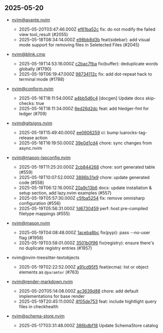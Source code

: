 ## 2025-05-20

* nvim@avante.nvim
  - 2025-05-20T03:47:46.000Z [ef61ba52c](https://github.com/yetone/avante.nvim/commit/ef61ba52c0117512a0dfecfaa6392d578de62a87) fix: do not modify the failed view tool_result (#2055)
  - 2025-05-18T08:34:14.000Z [e98bb8d3b](https://github.com/yetone/avante.nvim/commit/e98bb8d3bae102662c5ad4ada1ce63a9aacac4e0) feat(sidebar): add visual mode support for removing files in Seletected Files (#2045)

* nvim@blink.cmp
  - 2025-05-19T14:53:16.000Z [c2bac7fba](https://github.com/Saghen/blink.cmp/commit/c2bac7fba61e66dfc513cf63daa98546c86a617c) fix(buffer): deduplicate words globally (#1790)
  - 2025-05-19T06:19:47.000Z [98734112c](https://github.com/Saghen/blink.cmp/commit/98734112c31541410f64473ac1aaa2b1e04933e8) fix: add dot-repeat hack to terminal mode (#1788)

* nvim@conform.nvim
  - 2025-05-16T18:11:54.000Z [a4bb5d6c4](https://github.com/stevearc/conform.nvim/commit/a4bb5d6c4ae6f32ab13114e62e70669fa67745b9) [docgen] Update docs skip-checks: true
  - 2025-05-16T18:11:34.000Z [6ed26d2dc](https://github.com/stevearc/conform.nvim/commit/6ed26d2dc9c7c32443c39f472ffac2f5be890e54) feat: add hledger-fmt for ledger (#709)

* nvim@gitsigns.nvim
  - 2025-05-19T15:49:40.000Z [ee0606259](https://github.com/lewis6991/gitsigns.nvim/commit/ee0606259ee5d5dd40398be26755048e8965086e) ci: bump luarocks-tag-release action
  - 2025-05-16T16:19:50.000Z [39e0d1cd4](https://github.com/lewis6991/gitsigns.nvim/commit/39e0d1cd44eafed5f30c372e377ab1cb1781ec9f) chore: sync changes from async.nvim

* nvim@mason-lspconfig.nvim
  - 2025-05-19T11:25:20.000Z [2cb844268](https://github.com/mason-org/mason-lspconfig.nvim/commit/2cb844268288ccc06b8d0f368ef3c2b195e8278c) chore: sort generated table (#559)
  - 2025-05-19T10:07:52.000Z [3886b31e9](https://github.com/mason-org/mason-lspconfig.nvim/commit/3886b31e99ff091bb47d97b6144fb470a12c2703) chore: update generated code (#558)
  - 2025-05-19T06:12:16.000Z [20a9c13b6](https://github.com/mason-org/mason-lspconfig.nvim/commit/20a9c13b689f9fa869c0eab5e33c6db529de3813) docs: update installation & setup section, add lazy.nvim examples (#557)
  - 2025-05-19T05:57:30.000Z [c5fba5254](https://github.com/mason-org/mason-lspconfig.nvim/commit/c5fba52548ff0722ffef127b0859d761a8118099) fix: remove omnisharp configuration (#556)
  - 2025-05-19T05:56:31.000Z [1d6730459](https://github.com/mason-org/mason-lspconfig.nvim/commit/1d6730459c42f591602500da994f01ae43a97dbc) perf: host pre-compiled filetype mappings (#555)

* nvim@mason.nvim
  - 2025-05-19T04:08:48.000Z [1aceba8bc](https://github.com/mason-org/mason.nvim/commit/1aceba8bc158b5aaf90649077cad06744bc23ac4) fix(pypi): pass --no-user flag (#1958)
  - 2025-05-19T03:58:01.000Z [3501b0f96](https://github.com/mason-org/mason.nvim/commit/3501b0f96d9f2f878b1947cf3614bc02d053a0c0) fix(registry): ensure there's no duplicate registry entries (#1957)

* nvim@nvim-treesitter-textobjects
  - 2025-05-19T02:22:52.000Z [a91cd95f5](https://github.com/nvim-treesitter/nvim-treesitter-textobjects/commit/a91cd95f50bf991106403cb02c5851b92e45820e) feat(ecma): list or object elements as `@paramter` (#763)

* nvim@render-markdown.nvim
  - 2025-05-20T05:14:08.000Z [ac3639d88](https://github.com/MeanderingProgrammer/render-markdown.nvim/commit/ac3639d88743d6364d40a4033f2813e56168820d) chore: add default implementations for base render
  - 2025-05-19T20:45:11.000Z [4f05de753](https://github.com/MeanderingProgrammer/render-markdown.nvim/commit/4f05de7536571e231b66dd0363af347b162b5fd7) feat: include hightlight query files in checkhealth

* nvim@schema-store.nvim
  - 2025-05-17T03:31:48.000Z [386bdbf18](https://github.com/b0o/SchemaStore.nvim/commit/386bdbf18abb6ca103495c5bdbab65e46f3c361d) Update SchemaStore catalog